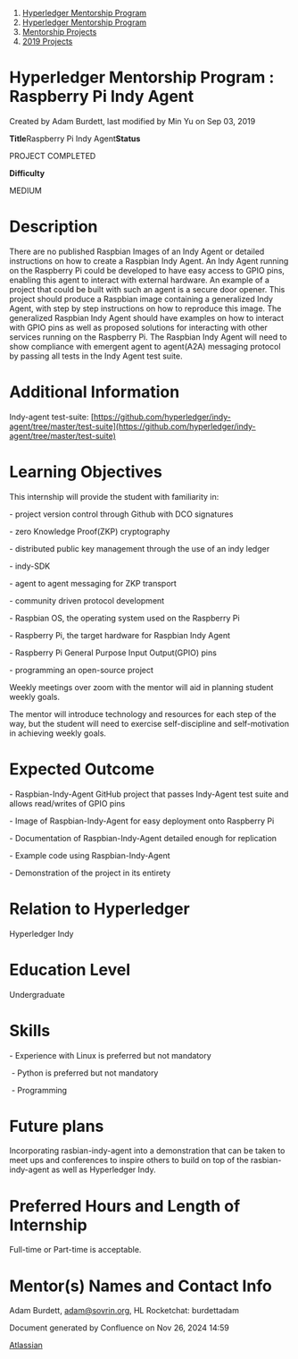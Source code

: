 1. [Hyperledger Mentorship Program](index.html)
2. [Hyperledger Mentorship Program](Hyperledger-Mentorship-Program_21954571.html)
3. [Mentorship Projects](Mentorship-Projects_21954604.html)
4. [2019 Projects](2019-Projects_21954613.html)

# Hyperledger Mentorship Program : Raspberry Pi Indy Agent

Created by Adam Burdett, last modified by Min Yu on Sep 03, 2019

**Title**Raspberry Pi Indy Agent**Status**

PROJECT COMPLETED

**Difficulty**

MEDIUM  

# Description

There are no published Raspbian Images of an Indy Agent or detailed instructions on how to create a Raspbian Indy Agent. An Indy Agent running on the Raspberry Pi could be developed to have easy access to GPIO pins, enabling this agent to interact with external hardware. An example of a project that could be built with such an agent is a secure door opener. This project should produce a Raspbian image containing a generalized Indy Agent, with step by step instructions on how to reproduce this image. The generalized Raspbian Indy Agent should have examples on how to interact with GPIO pins as well as proposed solutions for interacting with other services running on the Raspberry Pi. The Raspbian Indy Agent will need to show compliance with emergent agent to agent(A2A) messaging protocol by passing all tests in the Indy Agent test suite.  

# Additional Information

Indy-agent test-suite: [https://github.com/hyperledger/indy-agent/tree/master/test-suite](https://github.com/hyperledger/indy-agent/tree/master/test-suite)

# Learning Objectives

This internship will provide the student with familiarity in:

\- project version control through Github with DCO signatures 

\- zero Knowledge Proof(ZKP) cryptography

\- distributed public key management through the use of an indy ledger

\- indy-SDK

\- agent to agent messaging for ZKP transport

\- community driven protocol development

\- Raspbian OS, the operating system used on the Raspberry Pi

\- Raspberry Pi, the target hardware for Raspbian Indy Agent

\- Raspberry Pi General Purpose Input Output(GPIO) pins

\- programming an open-source project

Weekly meetings over zoom with the mentor will aid in planning student weekly goals. 

The mentor will introduce technology and resources for each step of the way, but the student will need to exercise self-discipline and self-motivation in achieving weekly goals. 

# Expected Outcome

\- Raspbian-Indy-Agent GitHub project that passes Indy-Agent test suite and allows read/writes of GPIO pins

\- Image of Raspbian-Indy-Agent for easy deployment onto Raspberry Pi

\- Documentation of Raspbian-Indy-Agent detailed enough for replication

\- Example code using Raspbian-Indy-Agent

\- Demonstration of the project in its entirety

# Relation to Hyperledger

Hyperledger Indy

# Education Level

Undergraduate

# Skills

\- Experience with Linux is preferred but not mandatory

 - Python is preferred but not mandatory

 - Programming

# Future plans

Incorporating rasbian-indy-agent into a demonstration that can be taken to meet ups and conferences to inspire others to build on top of the rasbian-indy-agent as well as Hyperledger Indy.

# Preferred Hours and Length of Internship

Full-time or Part-time is acceptable.

# Mentor(s) Names and Contact Info

Adam Burdett, [adam@sovrin.org](mailto:adam@sovrin.org), HL Rocketchat: burdettadam

Document generated by Confluence on Nov 26, 2024 14:59

[Atlassian](http://www.atlassian.com/)
